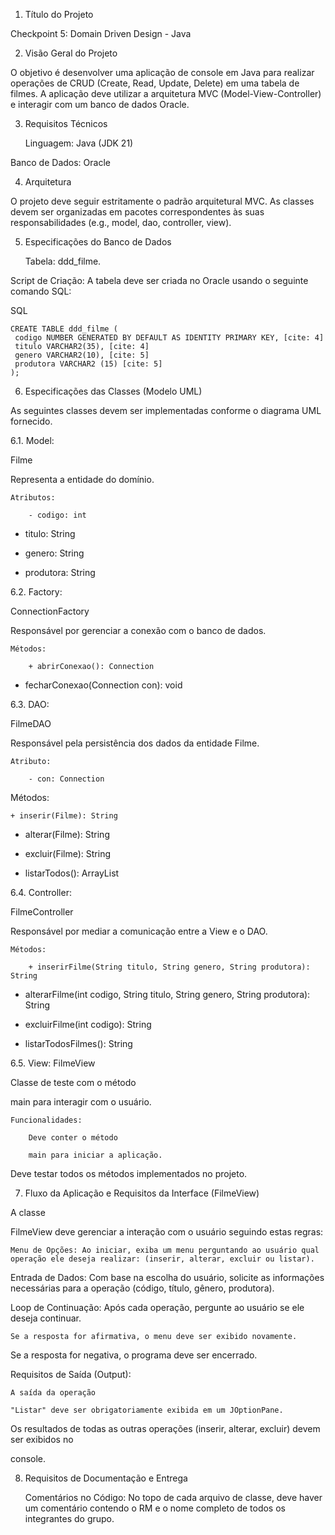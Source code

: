 1. Título do Projeto

Checkpoint 5: Domain Driven Design - Java

2. Visão Geral do Projeto

O objetivo é desenvolver uma aplicação de console em Java para realizar operações de CRUD (Create, Read, Update, Delete) em uma tabela de filmes. A aplicação deve utilizar a arquitetura MVC (Model-View-Controller) e interagir com um banco de dados Oracle.

3. Requisitos Técnicos

   Linguagem: Java (JDK 21)

Banco de Dados: Oracle

4. Arquitetura

O projeto deve seguir estritamente o padrão arquitetural MVC. As classes devem ser organizadas em pacotes correspondentes às suas responsabilidades (e.g., model, dao, controller, view).

5. Especificações do Banco de Dados

   Tabela: ddd_filme.

Script de Criação: A tabela deve ser criada no Oracle usando o seguinte comando SQL:

SQL

    CREATE TABLE ddd_filme (
     codigo NUMBER GENERATED BY DEFAULT AS IDENTITY PRIMARY KEY, [cite: 4]
     titulo VARCHAR2(35), [cite: 4]
     genero VARCHAR2(10), [cite: 5]
     produtora VARCHAR2 (15) [cite: 5]
    );

6. Especificações das Classes (Modelo UML)

As seguintes classes devem ser implementadas conforme o diagrama UML fornecido.

6.1.
Model:

Filme

Representa a entidade do domínio.

    Atributos:

        - codigo: int 

- titulo: String

- genero: String

- produtora: String

6.2.
Factory:

ConnectionFactory

Responsável por gerenciar a conexão com o banco de dados.

    Métodos:

        + abrirConexao(): Connection 

+ fecharConexao(Connection con): void

6.3.
DAO:

FilmeDAO

Responsável pela persistência dos dados da entidade Filme.

    Atributo:

        - con: Connection 

Métodos:

    + inserir(Filme): String 

+ alterar(Filme): String

+ excluir(Filme): String

+ listarTodos(): ArrayList<Filme>

6.4.
Controller:

FilmeController

Responsável por mediar a comunicação entre a View e o DAO.

    Métodos:

        + inserirFilme(String titulo, String genero, String produtora): String 

+ alterarFilme(int codigo, String titulo, String genero, String produtora): String

+ excluirFilme(int codigo): String

+ listarTodosFilmes(): String

6.5. View: FilmeView

Classe de teste com o método

main para interagir com o usuário.

    Funcionalidades:

        Deve conter o método 

        main para iniciar a aplicação.

Deve testar todos os métodos implementados no projeto.

7. Fluxo da Aplicação e Requisitos da Interface (FilmeView)

A classe

FilmeView deve gerenciar a interação com o usuário seguindo estas regras:

    Menu de Opções: Ao iniciar, exiba um menu perguntando ao usuário qual operação ele deseja realizar: (inserir, alterar, excluir ou listar).

Entrada de Dados: Com base na escolha do usuário, solicite as informações necessárias para a operação (código, título, gênero, produtora).

Loop de Continuação: Após cada operação, pergunte ao usuário se ele deseja continuar.

    Se a resposta for afirmativa, o menu deve ser exibido novamente.

Se a resposta for negativa, o programa deve ser encerrado.

Requisitos de Saída (Output):

    A saída da operação 

    "Listar" deve ser obrigatoriamente exibida em um JOptionPane.

Os resultados de todas as outras operações (inserir, alterar, excluir) devem ser exibidos no

console.

8. Requisitos de Documentação e Entrega

   Comentários no Código: No topo de cada arquivo de classe, deve haver um comentário contendo o RM e o nome completo de todos os integrantes do grupo.
